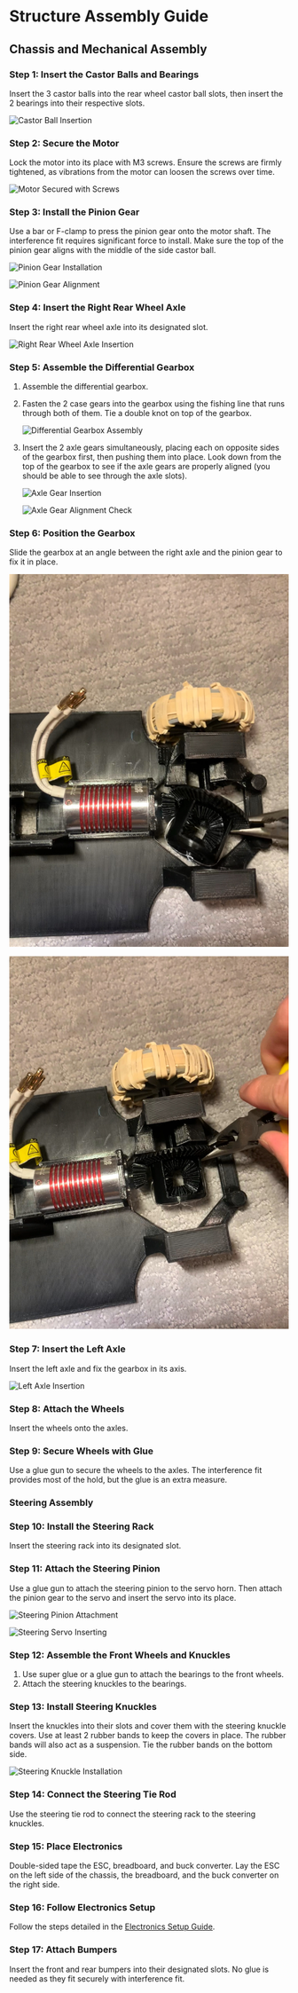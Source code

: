 # Structure Assembly Guide

## Chassis and Mechanical Assembly

### Step 1: Insert the Castor Balls and Bearings
Insert the 3 castor balls into the rear wheel castor ball slots, then insert the 2 bearings into their respective slots.

![Castor Ball Insertion](./images/Differential/castor_ball_insert.JPG)  <!-- Corrected path -->

### Step 2: Secure the Motor
Lock the motor into its place with M3 screws. Ensure the screws are firmly tightened, as vibrations from the motor can loosen the screws over time.

![Motor Secured with Screws](./images/Differential/motor_secure.JPG)  <!-- Corrected path -->

### Step 3: Install the Pinion Gear
Use a bar or F-clamp to press the pinion gear onto the motor shaft. The interference fit requires significant force to install. Make sure the top of the pinion gear aligns with the middle of the side castor ball.

![Pinion Gear Installation](./images/Differential/diff_pinion_clamping.JPG)  <!-- Corrected path -->

![Pinion Gear Alignment](./images/Differential/diff_pinion_line_up.JPG)  <!-- Corrected path -->

### Step 4: Insert the Right Rear Wheel Axle
Insert the right rear wheel axle into its designated slot.

![Right Rear Wheel Axle Insertion](./images/Differential/diff_right_axel_inserting.JPG)  <!-- Corrected path -->

### Step 5: Assemble the Differential Gearbox
1. Assemble the differential gearbox.
2. Fasten the 2 case gears into the gearbox using the fishing line that runs through both of them. Tie a double knot on top of the gearbox.
   
   ![Differential Gearbox Assembly](./images/Differential/diff_case_gear_fish_line_untied.JPG)  <!-- Corrected path -->
   
3. Insert the 2 axle gears simultaneously, placing each on opposite sides of the gearbox first, then pushing them into place. Look down from the top of the gearbox to see if the axle gears are properly aligned (you should be able to see through the axle slots).

   ![Axle Gear Insertion](./images/Differential/diff_axle_gears_opposite_side.JPG)  <!-- Corrected path -->

   ![Axle Gear Alignment Check](./images/Differential/diff_checking_axel_gear_allignment.JPG)  <!-- Corrected path -->

### Step 6: Position the Gearbox
Slide the gearbox at an angle between the right axle and the pinion gear to fix it in place.

![Gearbox Positioning](./images/Differential/gearbox_inserting.JPG)  <!-- Corrected path -->

![Gearbox Positioned](./images/Differential/gear_box_inserted.JPG)  <!-- Corrected path -->

### Step 7: Insert the Left Axle
Insert the left axle and fix the gearbox in its axis.

![Left Axle Insertion](./images/Differential/diff_left_axle_inserted.JPG)  <!-- Corrected path -->

### Step 8: Attach the Wheels
Insert the wheels onto the axles.

### Step 9: Secure Wheels with Glue
Use a glue gun to secure the wheels to the axles. The interference fit provides most of the hold, but the glue is an extra measure.

### Steering Assembly

### Step 10: Install the Steering Rack
Insert the steering rack into its designated slot.

### Step 11: Attach the Steering Pinion
Use a glue gun to attach the steering pinion to the servo horn. Then attach the pinion gear to the servo and insert the servo into its place.

![Steering Pinion Attachment](./images/Steering/steering_pinion_glued.JPG)  <!-- Corrected path -->

![Steering Servo Inserting](./images/Steering/steering_servo_inserting.JPG)  <!-- Corrected path -->

### Step 12: Assemble the Front Wheels and Knuckles
1. Use super glue or a glue gun to attach the bearings to the front wheels.
2. Attach the steering knuckles to the bearings.

### Step 13: Install Steering Knuckles
Insert the knuckles into their slots and cover them with the steering knuckle covers. Use at least 2 rubber bands to keep the covers in place. The rubber bands will also act as a suspension. Tie the rubber bands on the bottom side.

![Steering Knuckle Installation](./images/Steering/steering_knuckle_assembled_tied.JPG)  <!-- Corrected path -->

### Step 14: Connect the Steering Tie Rod
Use the steering tie rod to connect the steering rack to the steering knuckles.

### Step 15: Place Electronics
Double-sided tape the ESC, breadboard, and buck converter. Lay the ESC on the left side of the chassis, the breadboard, and the buck converter on the right side.

### Step 16: Follow Electronics Setup
Follow the steps detailed in the [Electronics Setup Guide](../Electronics/README.md).

### Step 17: Attach Bumpers
Insert the front and rear bumpers into their designated slots. No glue is needed as they fit securely with interference fit.
